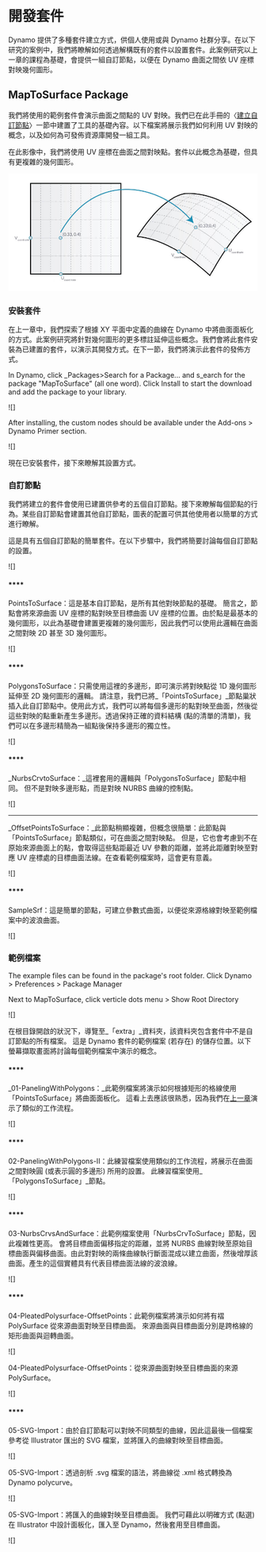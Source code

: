 # 開發套件

Dynamo 提供了多種套件建立方式，供個人使用或與 Dynamo 社群分享。在以下研究的案例中，我們將瞭解如何透過解構既有的套件以設置套件。此案例研究以上一章的課程為基礎，會提供一組自訂節點，以便在 Dynamo 曲面之間依 UV 座標對映幾何圖形。

## MapToSurface Package

我們將使用的範例套件會演示曲面之間點的 UV 對映。我們已在此手冊的〈[建立自訂節點](../10\_custom-nodes/10-2\_creating.md)〉一節中建置了工具的基礎內容。以下檔案將展示我們如何利用 UV 對映的概念，以及如何為可發佈資源庫開發一組工具。

在此影像中，我們將使用 UV 座標在曲面之間對映點。套件以此概念為基礎，但具有更複雜的幾何圖形。

![](../images/6-2/3/uvMap.jpg)

### 安裝套件

在上一章中，我們探索了根據 XY 平面中定義的曲線在 Dynamo 中將曲面面板化的方式。此案例研究將針對幾何圖形的更多標註延伸這些概念。我們會將此套件安裝為已建置的套件，以演示其開發方式。在下一節，我們將演示此套件的發佈方式。

In Dynamo, click \_Packages>Search for a Package... and s\_earch for the package "MapToSurface" (all one word). Click Install to start the download and add the package to your library.

![]

After installing, the custom nodes should be available under the Add-ons > Dynamo Primer section.

![]

現在已安裝套件，接下來瞭解其設置方式。

### 自訂節點

我們將建立的套件會使用已建置供參考的五個自訂節點。接下來瞭解每個節點的行為。某些自訂節點會建置其他自訂節點，圖表的配置可供其他使用者以簡單的方式進行瞭解。

這是具有五個自訂節點的簡單套件。在以下步驟中，我們將簡要討論每個自訂節點的設置。

![]

#### ****

PointsToSurface：這是基本自訂節點，是所有其他對映節點的基礎。 簡言之，節點會將來源曲面 UV 座標的點對映至目標曲面 UV 座標的位置。由於點是最基本的幾何圖形，以此為基礎會建置更複雜的幾何圖形，因此我們可以使用此邏輯在曲面之間對映 2D 甚至 3D 幾何圖形。

![]

#### ****

PolygonsToSurface：只需使用這裡的多邊形，即可演示將對映點從 1D 幾何圖形延伸至 2D 幾何圖形的邏輯。 請注意，我們已將_「PointsToSurface」_節點巢狀插入此自訂節點中。使用此方式，我們可以將每個多邊形的點對映至曲面，然後從這些對映的點重新產生多邊形。透過保持正確的資料結構 (點的清單的清單)，我們可以在多邊形精簡為一組點後保持多邊形的獨立性。

![]

#### ****

_NurbsCrvtoSurface：_這裡套用的邏輯與「PolygonsToSurface」節點中相同。 但不是對映多邊形點，而是對映 NURBS 曲線的控制點。

![]

****

_OffsetPointsToSurface：_此節點稍顯複雜，但概念很簡單：此節點與「PointsToSurface」節點類似，可在曲面之間對映點。 但是，它也會考慮到不在原始來源曲面上的點，會取得這些點距最近 UV 參數的距離，並將此距離對映至對應 UV 座標處的目標曲面法線。在查看範例檔案時，這會更有意義。

![]

#### ****

SampleSrf：這是簡單的節點，可建立參數式曲面，以便從來源格線對映至範例檔案中的波浪曲面。

![]

### 範例檔案

The example files can be found in the package's root folder. Click Dynamo > Preferences > Package Manager

Next to MapToSurface, click verticle dots menu > Show Root Directory

![]

在根目錄開啟的狀況下，導覽至_「extra」_資料夾，該資料夾包含套件中不是自訂節點的所有檔案。 這是 Dynamo 套件的範例檔案 (若存在) 的儲存位置。以下螢幕擷取畫面將討論每個範例檔案中演示的概念。

#### ****

_01-PanelingWithPolygons：_此範例檔案將演示如何根據矩形的格線使用「PointsToSurface」將曲面面板化。 這看上去應該很熟悉，因為我們在[上一章](../10\_custom-nodes/10-2\_creating.md)演示了類似的工作流程。

![]

#### ****

02-PanelingWithPolygons-II：此練習檔案使用類似的工作流程，將展示在曲面之間對映圓 (或表示圓的多邊形) 所用的設置。 此練習檔案使用_「PolygonsToSurface」_節點。

![]

#### ****

03-NurbsCrvsAndSurface：此範例檔案使用「NurbsCrvToSurface」節點，因此複雜性更高。 會將目標曲面偏移指定的距離，並將 NURBS 曲線對映至原始目標曲面與偏移曲面。由此對對映的兩條曲線執行斷面混成以建立曲面，然後增厚該曲面。產生的這個實體具有代表目標曲面法線的波浪線。

![]

#### ****

04-PleatedPolysurface-OffsetPoints：此範例檔案將演示如何將有褶 PolySurface 從來源曲面對映至目標曲面。 來源曲面與目標曲面分別是跨格線的矩形曲面與迴轉曲面。

![]

04-PleatedPolysurface-OffsetPoints：從來源曲面對映至目標曲面的來源 PolySurface。

![]

#### ****

05-SVG-Import：由於自訂節點可以對映不同類型的曲線，因此這最後一個檔案參考從 Illustrator 匯出的 SVG 檔案，並將匯入的曲線對映至目標曲面。

![]

05-SVG-Import：透過剖析 .svg 檔案的語法，將曲線從 .xml 格式轉換為 Dynamo polycurve。

![]

05-SVG-Import：將匯入的曲線對映至目標曲面。 我們可藉此以明確方式 (點選) 在 Illustrator 中設計面板化，匯入至 Dynamo，然後套用至目標曲面。

![]
